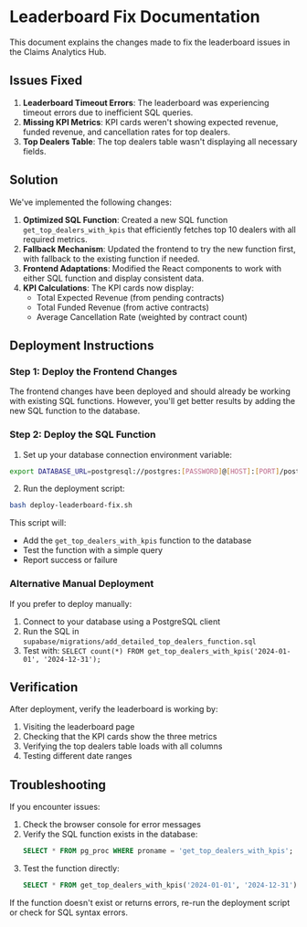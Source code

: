 # Leaderboard Fix Documentation

This document explains the changes made to fix the leaderboard issues in the Claims Analytics Hub.

## Issues Fixed

1. **Leaderboard Timeout Errors**: The leaderboard was experiencing timeout errors due to inefficient SQL queries.
2. **Missing KPI Metrics**: KPI cards weren't showing expected revenue, funded revenue, and cancellation rates for top dealers.
3. **Top Dealers Table**: The top dealers table wasn't displaying all necessary fields.

## Solution

We've implemented the following changes:

1. **Optimized SQL Function**: Created a new SQL function `get_top_dealers_with_kpis` that efficiently fetches top 10 dealers with all required metrics.
2. **Fallback Mechanism**: Updated the frontend to try the new function first, with fallback to the existing function if needed.
3. **Frontend Adaptations**: Modified the React components to work with either SQL function and display consistent data.
4. **KPI Calculations**: The KPI cards now display:
   - Total Expected Revenue (from pending contracts)
   - Total Funded Revenue (from active contracts)
   - Average Cancellation Rate (weighted by contract count)

## Deployment Instructions

### Step 1: Deploy the Frontend Changes

The frontend changes have been deployed and should already be working with existing SQL functions. However, you'll get better results by adding the new SQL function to the database.

### Step 2: Deploy the SQL Function

1. Set up your database connection environment variable:

```bash
export DATABASE_URL=postgresql://postgres:[PASSWORD]@[HOST]:[PORT]/postgres
```

2. Run the deployment script:

```bash
bash deploy-leaderboard-fix.sh
```

This script will:
- Add the `get_top_dealers_with_kpis` function to the database
- Test the function with a simple query
- Report success or failure

### Alternative Manual Deployment

If you prefer to deploy manually:

1. Connect to your database using a PostgreSQL client
2. Run the SQL in `supabase/migrations/add_detailed_top_dealers_function.sql`
3. Test with: `SELECT count(*) FROM get_top_dealers_with_kpis('2024-01-01', '2024-12-31');`

## Verification

After deployment, verify the leaderboard is working by:

1. Visiting the leaderboard page
2. Checking that the KPI cards show the three metrics
3. Verifying the top dealers table loads with all columns
4. Testing different date ranges

## Troubleshooting

If you encounter issues:

1. Check the browser console for error messages
2. Verify the SQL function exists in the database:
   ```sql
   SELECT * FROM pg_proc WHERE proname = 'get_top_dealers_with_kpis';
   ```
3. Test the function directly:
   ```sql
   SELECT * FROM get_top_dealers_with_kpis('2024-01-01', '2024-12-31') LIMIT 1;
   ```

If the function doesn't exist or returns errors, re-run the deployment script or check for SQL syntax errors.